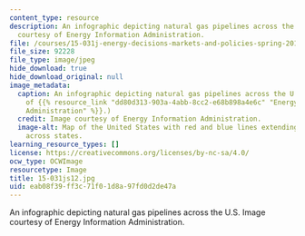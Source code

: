 ```yaml
---
content_type: resource
description: An infographic depicting natural gas pipelines across the U.S. Image
  courtesy of Energy Information Administration.
file: /courses/15-031j-energy-decisions-markets-and-policies-spring-2012/eab08f39ff3c71f01d8a97fd0d2de47a_15-031js12.jpg
file_size: 92228
file_type: image/jpeg
hide_download: true
hide_download_original: null
image_metadata:
  caption: An infographic depicting natural gas pipelines across the U.S. (Image courtesy
    of {{% resource_link "dd80d313-903a-4abb-8cc2-e68b898a4e6c" "Energy Information
    Administration" %}}.)
  credit: Image courtesy of Energy Information Administration.
  image-alt: Map of the United States with red and blue lines extending within and
    across states.
learning_resource_types: []
license: https://creativecommons.org/licenses/by-nc-sa/4.0/
ocw_type: OCWImage
resourcetype: Image
title: 15-031js12.jpg
uid: eab08f39-ff3c-71f0-1d8a-97fd0d2de47a
---
```

An infographic depicting natural gas pipelines across the U.S. Image courtesy of Energy Information Administration.